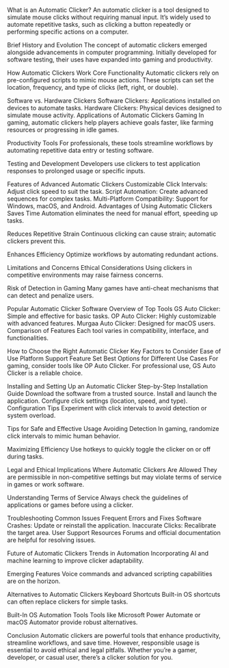 What is an Automatic Clicker?
An automatic clicker is a tool designed to simulate mouse clicks without requiring manual input. It’s widely used to automate repetitive tasks, such as clicking a button repeatedly or performing specific actions on a computer.

Brief History and Evolution
The concept of automatic clickers emerged alongside advancements in computer programming. Initially developed for software testing, their uses have expanded into gaming and productivity.

How Automatic Clickers Work
Core Functionality
Automatic clickers rely on pre-configured scripts to mimic mouse actions. These scripts can set the location, frequency, and type of clicks (left, right, or double).

Software vs. Hardware Clickers
Software Clickers: Applications installed on devices to automate tasks.
Hardware Clickers: Physical devices designed to simulate mouse activity.
Applications of Automatic Clickers
Gaming
In gaming, automatic clickers help players achieve goals faster, like farming resources or progressing in idle games.

Productivity Tools
For professionals, these tools streamline workflows by automating repetitive data entry or testing software.

Testing and Development
Developers use clickers to test application responses to prolonged usage or specific inputs.

Features of Advanced Automatic Clickers
Customizable Click Intervals: Adjust click speed to suit the task.
Script Automation: Create advanced sequences for complex tasks.
Multi-Platform Compatibility: Support for Windows, macOS, and Android.
Advantages of Using Automatic Clickers
Saves Time
Automation eliminates the need for manual effort, speeding up tasks.

Reduces Repetitive Strain
Continuous clicking can cause strain; automatic clickers prevent this.

Enhances Efficiency
Optimize workflows by automating redundant actions.

Limitations and Concerns
Ethical Considerations
Using clickers in competitive environments may raise fairness concerns.

Risk of Detection in Gaming
Many games have anti-cheat mechanisms that can detect and penalize users.

Popular Automatic Clicker Software
Overview of Top Tools
GS Auto Clicker: Simple and effective for basic tasks.
OP Auto Clicker: Highly customizable with advanced features.
Murgaa Auto Clicker: Designed for macOS users.
Comparison of Features
Each tool varies in compatibility, interface, and functionalities.

How to Choose the Right Automatic Clicker
Key Factors to Consider
Ease of Use
Platform Support
Feature Set
Best Options for Different Use Cases
For gaming, consider tools like OP Auto Clicker. For professional use, GS Auto Clicker is a reliable choice.

Installing and Setting Up an Automatic Clicker
Step-by-Step Installation Guide
Download the software from a trusted source.
Install and launch the application.
Configure click settings (location, speed, and type).
Configuration Tips
Experiment with click intervals to avoid detection or system overload.

Tips for Safe and Effective Usage
Avoiding Detection
In gaming, randomize click intervals to mimic human behavior.

Maximizing Efficiency
Use hotkeys to quickly toggle the clicker on or off during tasks.

Legal and Ethical Implications
Where Automatic Clickers Are Allowed
They are permissible in non-competitive settings but may violate terms of service in games or work software.

Understanding Terms of Service
Always check the guidelines of applications or games before using a clicker.

Troubleshooting Common Issues
Frequent Errors and Fixes
Software Crashes: Update or reinstall the application.
Inaccurate Clicks: Recalibrate the target area.
User Support Resources
Forums and official documentation are helpful for resolving issues.

Future of Automatic Clickers
Trends in Automation
Incorporating AI and machine learning to improve clicker adaptability.

Emerging Features
Voice commands and advanced scripting capabilities are on the horizon.

Alternatives to Automatic Clickers
Keyboard Shortcuts
Built-in OS shortcuts can often replace clickers for simple tasks.

Built-In OS Automation Tools
Tools like Microsoft Power Automate or macOS Automator provide robust alternatives.

Conclusion
Automatic clickers are powerful tools that enhance productivity, streamline workflows, and save time. However, responsible usage is essential to avoid ethical and legal pitfalls. Whether you’re a gamer, developer, or casual user, there’s a clicker solution for you.

